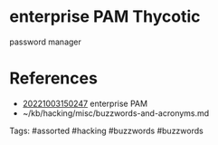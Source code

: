 # enterprise PAM Thycotic
password manager

# References
- [20221003150247](/zet/20221003150247/README.md) enterprise PAM
- ~/kb/hacking/misc/buzzwords-and-acronyms.md

Tags:
    #assorted #hacking #buzzwords #buzzwords
